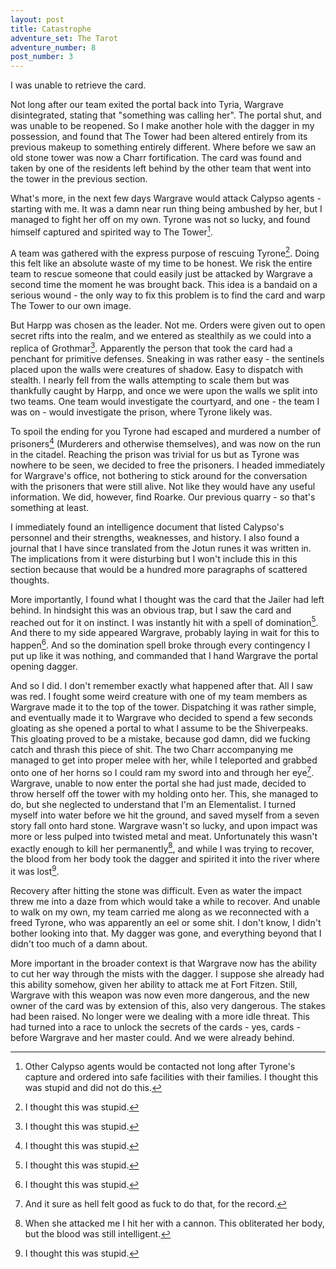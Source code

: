 ```yaml
---
layout: post
title: Catastrophe
adventure_set: The Tarot
adventure_number: 8
post_number: 3
---
```


I was unable to retrieve the card.

Not long after our team exited the portal back into Tyria, Wargrave disintegrated, stating that "something was calling her". The portal shut, and was unable to be reopened. So I make another hole with the dagger in my possession, and found that The Tower had been altered entirely from its previous makeup to something entirely different. Where before we saw an old stone tower was now a Charr fortification. The card was found and taken by one of the residents left behind by the other team that went into the tower in the previous section.

What's more, in the next few days Wargrave would attack Calypso agents - starting with me. It was a damn near run thing being ambushed by her, but I managed to fight her off on my own. Tyrone was not so lucky, and found himself captured and spirited way to The Tower[^fn-wargraveattack].

A team was gathered with the express purpose of rescuing Tyrone[^fn-stupid1]. Doing this felt like an absolute waste of my time to be honest. We risk the entire team to rescue someone that could easily just be attacked by Wargrave a second time the moment he was brought back. This idea is a bandaid on a serious wound - the only way to fix this problem is to find the card and warp The Tower to our own image.

But Harpp was chosen as the leader. Not me. Orders were given out to open secret rifts into the realm, and we entered as stealthily as we could into a replica of Grothmar[^fn-stupid2]. Apparently the person that took the card had a penchant for primitive defenses. Sneaking in was rather easy - the sentinels placed upon the walls were creatures of shadow. Easy to dispatch with stealth. I nearly fell from the walls attempting to scale them but was thankfully caught by Harpp, and once we were upon the walls we split into two teams. One team would investigate the courtyard, and one - the team I was on - would investigate the prison, where Tyrone likely was.

To spoil the ending for you Tyrone had escaped and murdered a number of prisoners[^fn-stupid3] (Murderers and otherwise themselves), and was now on the run in the citadel. Reaching the prison was trivial for us but as Tyrone was nowhere to be seen, we decided to free the prisoners. I headed immediately for Wargrave's office, not bothering to stick around for the conversation with the prisoners that were still alive. Not like they would have any useful information. We did, however, find Roarke. Our previous quarry - so that's something at least.

I immediately found an intelligence document that listed Calypso's personnel and their strengths, weaknesses, and history. I also found a journal that I have since translated from the Jotun runes it was written in. The implications from it were disturbing but I won't include this in this section because that would be a hundred more paragraphs of scattered thoughts.

More importantly, I found what I thought was the card that the Jailer had left behind. In hindsight this was an obvious trap, but I saw the card and reached out for it on instinct. I was instantly hit with a spell of domination[^fn-stupid4]. And there to my side appeared Wargrave, probably laying in wait for this to happen[^fn-stupid5]. And so the domination spell broke through every contingency I put up like it was nothing, and commanded that I hand Wargrave the portal opening dagger.

And so I did. I don't remember exactly what happened after that. All I saw was red. I fought some weird creature with one of my team members as Wargrave made it to the top of the tower. Dispatching it was rather simple, and eventually made it to Wargrave who decided to spend a few seconds gloating as she opened a portal to what I assume to be the Shiverpeaks. This gloating proved to be a mistake, because god damn, did we fucking catch and thrash this piece of shit. The two Charr accompanying me managed to get into proper melee with her, while I teleported and grabbed onto one of her horns so I could ram my sword into and through her eye[^fn-good]. Wargrave, unable to now enter the portal she had just made, decided to throw herself off the tower with my holding onto her. This, she managed to do, but she neglected to understand that I'm an Elementalist. I turned myself into water before we hit the ground, and saved myself from a seven story fall onto hard stone. Wargrave wasn't so lucky, and upon impact was more or less pulped into twisted metal and meat. Unfortunately this wasn't exactly enough to kill her permanently[^fn-cannon], and while I was trying to recover, the blood from her body took the dagger and spirited it into the river where it was lost[^fn-stupid6].

Recovery after hitting the stone was difficult. Even as water the impact threw me into a daze from which would take a while to recover. And unable to walk on my own, my team carried me along as we reconnected with a freed Tyrone, who was apparently an eel or some shit. I don't know, I didn't bother looking into that. My dagger was gone, and everything beyond that I didn't too much of a damn about.

More important in the broader context is that Wargrave now has the ability to cut her way through the mists with the dagger. I suppose she already had this ability somehow, given her ability to attack me at Fort Fitzen. Still, Wargrave with this weapon was now even more dangerous, and the new owner of the card was by extension of this, also very dangerous. The stakes had been raised. No longer were we dealing with a more idle threat. This had turned into a race to unlock the secrets of the cards - yes, cards - before Wargrave and her master could. And we were already behind.



[^fn-wargraveattack]: Other Calypso agents would be contacted not long after Tyrone's capture and ordered into safe facilities with their families. I thought this was stupid and did not do this.
[^fn-stupid1]: I thought this was stupid.
[^fn-stupid2]: I thought this was stupid.
[^fn-stupid3]: I thought this was stupid.
[^fn-stupid4]: I thought this was stupid.
[^fn-stupid5]: I thought this was stupid.
[^fn-stupid6]: I thought this was stupid.
[^fn-good]: And it sure as hell felt good as fuck to do that, for the record.
[^fn-cannon]: When she attacked me I hit her with a cannon. This obliterated her body, but the blood was still intelligent.